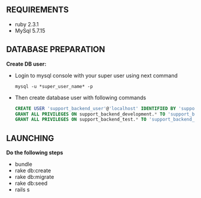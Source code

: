 REQUIREMENTS
--
* ruby 2.3.1
* MySql 5.7.15


DATABASE PREPARATION
--

**Create DB user:**

* Login to mysql console with your super user using next command

  `mysql -u *super_user_name* -p`
* Then create database user with following commands

  ```SQL
  CREATE USER 'support_backend_user'@'localhost' IDENTIFIED BY 'support_backend_password';
  GRANT ALL PRIVILEGES ON support_backend_development.* TO 'support_backend_user'@'localhost';
  GRANT ALL PRIVILEGES ON support_backend_test.* TO 'support_backend_user'@'localhost';
  ```
  
LAUNCHING
--

**Do the following steps**
* bundle
* rake db:create
* rake db:migrate
* rake db:seed
* rails s
